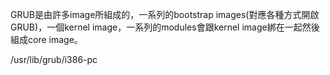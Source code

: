GRUB是由許多image所組成的，一系列的bootstrap images(對應各種方式開啟GRUB)，一個kernel image，一系列的modules會跟kernel image綁在一起然後組成core image。

/usr/lib/grub/i386-pc